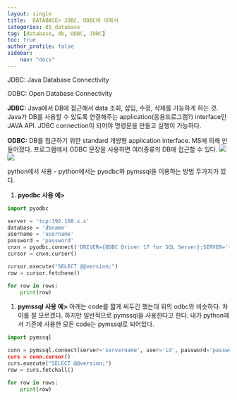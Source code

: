 ```yaml
---
layout: single
title:  DATABASE> JDBC, ODBC에 대해서
categories: 01_database
tag: [database, db, ODBC, JDBC]
toc: true
author_profile: false
sidebar:
    nav: "docs"
---
```



JDBC: Java Database Connectivity

ODBC: Open Database Connectivity

**JDBC:** Java에서 DB에 접근해서 data 조회, 삽입, 수정, 삭제를 가능하게 하는 것.  Java가 DB를 사용할 수 있도록 연결해주는 application(응용프로그램?) interface인 JAVA API. JDBC connection이 되어야 명령문을 만들고 실행이 가능하다. 

**ODBC:** DB를 접근하기 위한 standard 개방형 application interface. MS에 의해 만들어졌다. 프로그램에서 ODBC 문장을 사용하면 여러종류의 DB에 접근할 수 있다. 
<img src = "/assets/img/bongs/ODBC_1.png">
<img src = "/assets/img/bongs/ODBC_2.png">
<br>

python에서 사용 - python에서는 pyodbc와 pymssql을 이용하는 방법 두가지가 있다. 

1. **pyodbc 사용 예>**

```python
import pyodbc

server = 'tcp:192.168.x.x'
database = 'dbname'
username = 'username'
password = 'password'
cnxn = pyodbc.connect('DRIVER={ODBC Driver 17 for SQL Server};SERVER='+server+';DATABASE='+database+';UID='+username+';PWD='+ password)
cursor = cnxn.cursor()

cursor.execute("SELECT @@version;")
row = cursor.fetchone()

for row in rows:
    print(row)
```

1. **pymssql 사용 예>** 아래는 code를 짧게 써두긴 했는데 위의 odbc와 비슷하다. 차이를 잘 모르겠다. 하지만 일반적으로 pymssql을 사용한다고 한다. 내가 python에서 기존에 사용한 모든 code는 pymssql로 되어있다. 

```python
import pymssql

conn = pymssql.connect(server='servername', user='id', password='password', database='mydb) 
curs = conn.cursor()
curs.execute("SELECT @@version;")
row = curs.fetchall()

for row in rows:
    print(row)
```

